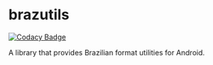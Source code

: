 # brazutils

[![Codacy Badge](https://api.codacy.com/project/badge/Grade/3b5bd58678dc4303b4ec762e52c39be4)](https://app.codacy.com/manual/adrianotelesc/kanarinho?utm_source=github.com&utm_medium=referral&utm_content=adrianotelesc/kanarinho&utm_campaign=Badge_Grade_Dashboard)

A library that provides Brazilian format utilities for Android.
